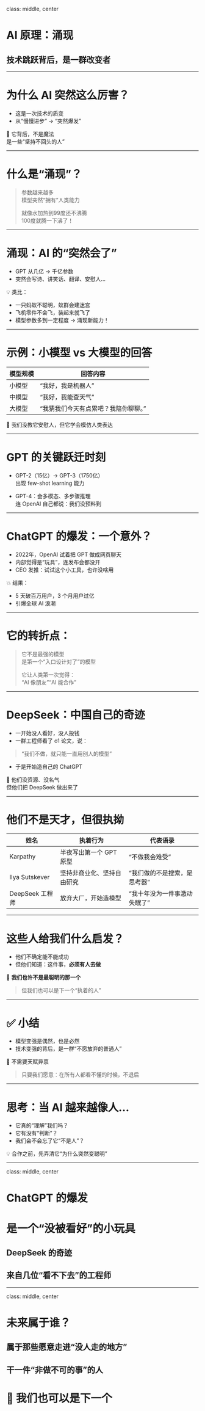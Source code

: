 class: middle, center
# AI 原理：涌现  
## 技术跳跃背后，是一群改变者

---

# 为什么 AI 突然这么厉害？

- 这是一次技术的质变  
- 从“慢慢进步” → “突然爆发”

🎯 它背后，不是魔法  
是一些“坚持不回头的人”

---

# 什么是“涌现”？

> 参数越来越多  
> 模型突然“拥有”人类能力  
>  
> 就像水加热到99度还不沸腾  
> 100度就腾一下沸了！

---

# 涌现：AI 的“突然会了”

- GPT 从几亿 → 千亿参数  
- 突然会写诗、讲笑话、翻译、安慰人…

💡 类比：

- 一只蚂蚁不聪明，蚁群会建迷宫  
- 飞机零件不会飞，装起来就飞了  
- 模型参数多到一定程度 → 涌现新能力！

---

# 示例：小模型 vs 大模型的回答

| 模型规模 | 回答内容 |
|----------|----------|
| 小模型   | “我好，我是机器人” |
| 中模型   | “我好，我能查天气” |
| 大模型   | “我猜我们今天有点累吧？我陪你聊聊。” |

🎯 我们没教它安慰人，但它学会模仿人类表达

---

# GPT 的关键跃迁时刻

- GPT-2（15亿）→ GPT-3（1750亿）  
  出现 few-shot learning 能力

- GPT-4：会多模态、多步骤推理  
  连 OpenAI 自己都说：我们没预料到

---

# ChatGPT 的爆发：一个意外？

- 2022年，OpenAI 试着把 GPT 做成网页聊天  
- 内部觉得是“玩具”，连发布会都没开  
- CEO 发推：试试这个小工具，也许没啥用

💥 结果：

- 5 天破百万用户，3 个月用户过亿  
- 引爆全球 AI 浪潮

---

# 它的转折点：

> 它不是最强的模型  
> 是第一个“入口设计对了”的模型  
>  
> 它让人类第一次觉得：  
> “AI 像朋友”“AI 能合作”

---

# DeepSeek：中国自己的奇迹

- 一开始没人看好，没人投钱  
- 一群工程师看了 o1 论文，说：  
> “我们不做，就只能一直用别人的模型”

- 于是开始造自己的 ChatGPT

🎯 他们没资源、没名气  
但他们把 DeepSeek 做出来了

---

# 他们不是天才，但很执拗

| 姓名              | 执着行为                     | 代表语录                       |
|------------------|------------------------------|------------------------------|
| Karpathy         | 半夜写出第一个 GPT 原型       | “不做我会难受”               |
| Ilya Sutskever   | 坚持非商业化、坚持自由研究     | “我们做的不是搜索，是思考器” |
| DeepSeek 工程师   | 放弃大厂，开始造模型           | “我十年没为一件事激动失眠了”   |

---

# 这些人给我们什么启发？

- 他们不确定能不能成功  
- 但他们知道：这件事，**必须有人去做**

💬 **我们也许不是最聪明的那一个**  
> 但我们也可以是下一个“执着的人”

---

# ✅ 小结

- 模型变强是偶然，也是必然  
- 技术变强的背后，是一群“不愿放弃的普通人”

🎯 不需要天赋异禀  
> 只要我们愿意：在所有人都看不懂的时候，不退后

---

# 思考：当 AI 越来越像人…

- 它真的“理解”我们吗？  
- 它有没有“判断”？  
- 我们会不会忘了它“不是人”？

💡 合作之前，先弄清它“为什么突然变聪明”

---

class: middle, center
# ChatGPT 的爆发  
# 是一个“没被看好”的小玩具  
## DeepSeek 的奇迹  
## 来自几位“看不下去”的工程师

---

class: middle, center
# 未来属于谁？  
## 属于那些愿意走进“没人走的地方”  
## 干一件“非做不可的事”的人

# 🌱 我们也可以是下一个
